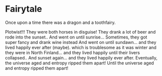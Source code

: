 # Fairytale

Once upon a time there was a dragon and a toothfairy.

Plotwist!!! They were both horses in disguise!
They drank a lot of beer and rode into the sunset..
And went on until sunrise...
Sometimes, they got super fancy and drank wine instead
And went on until sundawn...
and they lived happily ever after (maybe).
which is troublesome as it was winter and they were in North Finland...
and they lived happily until their livers collapsed..
And sunset again...
and they lived happily ever after.
Eventually, the universe aged and entropy ripped them apart!
Until the universe aged and entropy ripped them apart!
